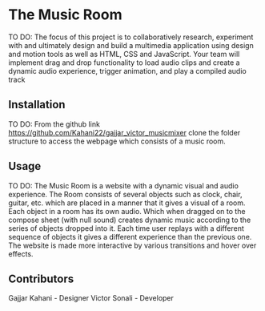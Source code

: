 # The Music Room

TO DO: The focus of this project is to collaboratively research, experiment with and
ultimately design and build a multimedia application using design and motion tools
as well as HTML, CSS and JavaScript. Your team will implement drag and drop
functionality to load audio clips and create a dynamic audio experience, trigger
animation, and play a compiled audio track

## Installation

TO DO: From the github link https://github.com/Kahani22/gajjar_victor_musicmixer clone the folder structure to access the webpage which consists of a music room.

## Usage

TO DO: The Music Room is a website with a dynamic visual and audio experience. The Room consists of several objects such as clock, chair, guitar, etc. which are placed in a manner that it gives a visual of a room. Each object in a room has its own audio. Which when dragged on to the compose sheet (with null sound) creates dynamic music according to the series of objects dropped into it. Each time user replays with a different sequence of objects it gives a different experience than the previous one. The website is made more interactive by various transitions and hover over effects.

## Contributors

Gajjar Kahani - Designer
Victor Sonali - Developer